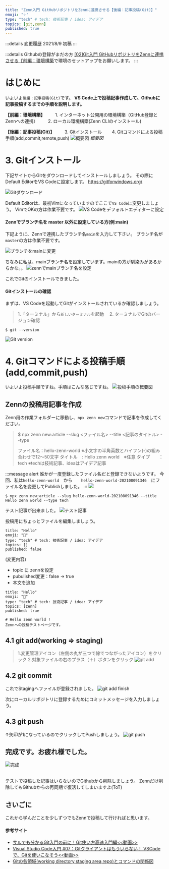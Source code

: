 ```yaml
---
title: "Zenn入門 GitHubリポジトリをZennに連携させる【後編：記事投稿(Git)】"
emoji: "✨"
type: "tech" # tech: 技術記事 / idea: アイデア
topics: [git,zenn]
published: true
---
```


:::details 変更履歴
2021/8/9   初稿
:::

:::details Githubの登録がまだの方
[[02]Git入門 GitHubリポジトリをZennに連携させる【前編：環境構築](https://zenn.dev/dameoyajie/articles/doe02-git-beginners-guide)で環境のセットアップをお願いします。
:::


# はじめに
いよいよ`後編：記事投稿(Git)`です。
**VS Code上で投稿記事作成して、Githubに記事投稿するまでの手順を説明します。**

**【前編：環境構築】**
　　1. インターネット公開用の環境構築（GitHub登録とZennへの連携）
　　2. ローカル環境構築(Zenn CLIのインストール)

**【後編：記事投稿(Git)】**
　　3. Gitインストール
　　4. Gitコマンドによる投稿手順(add,commit,remote,push)
![概要図](https://storage.googleapis.com/zenn-user-upload/918f4992b1f2f63474d247d4.png)
*概要図*


# 3. Gitインストール
下記サイトからGitをダウンロードしてインストールしましょう。
その際にDefault EditorをVS Codeに設定します。
https://gitforwindows.org/

![Gitダウンロード](https://storage.googleapis.com/zenn-user-upload/bef75bfe78f5ff85bd995c73.png)

Default Editorは、最初Vimになっていますのでここで`VS Code`に変更しましょう。
VimでOKの方は作業不要です。
![VS Codeをデフォルトエディターに設定](https://storage.googleapis.com/zenn-user-upload/a8234db3a5783bdc456791e1.png)

#### Zennでブランチ名を master 以外に設定している方(例:main)

下記ように、Zennで連携したブランチ名`main`を入力して下さい。
ブランチ名が`master`の方は作業不要です。

![ブランチをmainに変更](https://storage.googleapis.com/zenn-user-upload/731a5c8e2cdc841748237679.png)

ちなみに私は、mainブランチ名を設定しています。mainの方が馴染みがあるからかな。。
![zennでmainブランチ名を設定](https://storage.googleapis.com/zenn-user-upload/8bd20c7c5c478991da696f78.png)

これでGitのインストールできました。

#### Gitインストールの確認
まずは、VS Codeを起動してGitがインストールされているか確認しましょう。

> 1.「ターミナル」から`新しいターミナル`を起動　
> 2. ターミナルでGitのバージョン確認
```
$ git --version
```
![Git version](https://storage.googleapis.com/zenn-user-upload/cd568ecf378ca9ad0d53d9e6.png)


# 4. Gitコマンドによる投稿手順(add,commit,push)
いよいよ投稿手順ですね。手順はこんな感じですね。
![投稿手順の概要図](https://storage.googleapis.com/zenn-user-upload/500ba49816027347a8fdc77b.png)

## Zennの投稿用記事を作成
Zenn用の作業フォルダーに移動し、`npx zenn new`コマンドで記事を作成してください。
> $ npx zenn new:article --slug <ファイル名> --title <記事のタイトル> --type <tech or idea>
> 
> ファイル名：hello-zenn-world ※小文字の半角英数とハイフン(-)の組み合わせで12～50文字
> タイトル　: Hello zenn world　※任意
> タイプ　　：tech              ※techは技術記事、ideaはアイデア記事

:::message alert
誰かが一度登録したファイル名だと登録できないようです。
今回、私は`hello-zenn-world`　から　　`hello-zenn-world-202108091346`　にファイル名を変更してPublishしました。
:::
![](https://storage.googleapis.com/zenn-user-upload/9a6c70c44413152c5e17bc7a.png)

```
$ npx zenn new:article --slug hello-zenn-world-202108091346 --title Hello zenn world --type tech
```
テスト記事が出来ました。
![テスト記事](https://storage.googleapis.com/zenn-user-upload/86439891420c70f7a6f52fc7.png)

投稿用にちょっとファイルを編集しましょう。
```md: hello-zenn-world-202108091346.md (変更前)
title: "Hello"
emoji: "📌"
type: "tech" # tech: 技術記事 / idea: アイデア
topics: []
published: false

```
(変更内容)
- topic に zennを設定
- pubulished変更：false -> true
- 本文を追加


```md: hello-zenn-world-202108091346.md (変更後)
title: "Hello"
emoji: "👻"
type: "tech" # tech: 技術記事 / idea: アイデア
topics: [zenn]
published: true

# Hello zenn world !
Zennへの投稿テストページです。
```



## 4.1 git add(working ⇒ staging)
> 1.変更管理アイコン（左側の丸が三つで線でつながったアイコン）をクリック
> 2.対象ファイルの右のプラス（＋）ボタンをクリック
![git add](https://storage.googleapis.com/zenn-user-upload/4cb5bb23b45a83151e323052.png)


## 4.2 git commit
これでStagingへファイルが登録されました。
![git add finish](https://storage.googleapis.com/zenn-user-upload/7c6417ee06afcd7266f18f84.png)

次にローカルリポジトリに登録するためにコミットメッセージを入力しましょう。


## 4.3 git push
↑矢印が1になっているのでクリックしてPushしましょう。
![git push](https://storage.googleapis.com/zenn-user-upload/025d8ee7a85e5de0484cd917.png)

## 完成です。お疲れ様でした。
![完成](https://storage.googleapis.com/zenn-user-upload/8afc11c25bec58e3f37f97bd.png)


<br>
テストで投稿した記事はいらないのでGithubから削除しましょう。
Zennだけ削除してもGithubからの再同期で復活してしまいますよ(ToT)



## さいごに
これから学んだことを少しずつでもZennで投稿して行ければと思います。



#### 参考サイト
* [サルでも分かるGit入門の前に！Git使い方高速入門編<<動画>>](https://www.youtube.com/watch?v=i1L3A0SLDyg&t=24s)
* [Visual Studio Code入門 #07：Gitクライアントはもういらない！ VSCodeで、Gitを使いこなそう<<動画>>](https://www.youtube.com/watch?v=vMZ0C06soxA)
* [Gitの各領域(working directory,staging area,repo)とコマンドの関係図](https://khid.net/2020/05/git-working-directory-staging-area-repo-command/)

